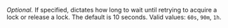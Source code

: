 *Optional.* If specified, dictates how long to wait until retrying 
to acquire a lock or release a lock. The default is 10 seconds.
Valid values: `60s`, `90m`, `1h`.